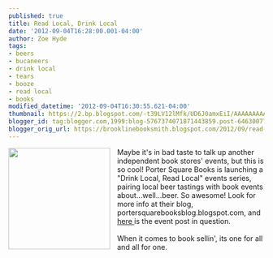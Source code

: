 ```yaml
---
published: true
title: Read Local, Drink Local
date: '2012-09-04T16:28:00.001-04:00'
author: Zoe Hyde
tags:
- beers
- bucaneers
- drink local
- tears
- booze
- read local
- books
modified_datetime: '2012-09-04T16:30:55.621-04:00'
thumbnail: https://2.bp.blogspot.com/-t39LV12lMfk/UD6J0amxEiI/AAAAAAAAAg0/XRY0uOWfpOc/s72-c/SlumbrewPorterSquare.jpg
blogger_id: tag:blogger.com,1999:blog-5767374071871443859.post-6463007784051660560
blogger_orig_url: https://brooklinebooksmith.blogspot.com/2012/09/read-local-drink-local.html
---
```


<div class="separator" style="clear: both; text-align: center;"><a href="https://2.bp.blogspot.com/-t39LV12lMfk/UD6J0amxEiI/AAAAAAAAAg0/XRY0uOWfpOc/s1600/SlumbrewPorterSquare.jpg" imageanchor="1" style="clear: left; float: left; margin-bottom: 1em; margin-right: 1em;"><img border="0" height="200" src="https://2.bp.blogspot.com/-t39LV12lMfk/UD6J0amxEiI/AAAAAAAAAg0/XRY0uOWfpOc/s200/SlumbrewPorterSquare.jpg" width="200" /></a></div>Maybe it's in bad taste to talk up another independent book stores' events, but this is so cool! Porter Square Books is launching a "Drink Local, Read Local" events series, pairing local beer tastings with book events about...well...beer. So awesome! Look for more info at their blog, portersquarebooksblog.blogspot.com, and <a href="https://portersquarebooksblog.blogspot.com/2012/08/read-local-drink-local-event-series.html" target="_blank">here </a>is the event post in question.<br /><br />When it comes to book sellin', its one for all and all for one.